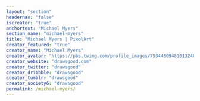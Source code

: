 ```yaml
---
layout: "section"
headernav: "false"
iscreator: "true"
anchortext: "Michael Myers"
section_name: "michael-myers"
title: "Michael Myers | PixelArt"
creator_featured: "true"
creator_name: "Michael Myers"
creator_avatar: "https://pbs.twimg.com/profile_images/793446094810132480/gvQImFGa_200x200.jpg"
creator_website: "drawsgood.com"
creator_twitter: "drawsgood"
creator_dribbble: "drawsgood"
creator_tumblr: "drawsgood"
creator_society6: "drawsgood"
permalink: /michael-myers/
---
```

